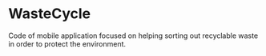 # WasteCycle
Code of mobile application focused on helping sorting out recyclable waste in order to protect the environment.
